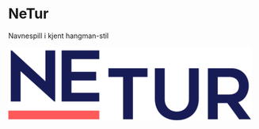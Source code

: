 # NeTur

Navnespill i kjent hangman-stil

<img height="150px" alt="NeTur Logo" src="./Enturlogo_Blue_RGB.png" />